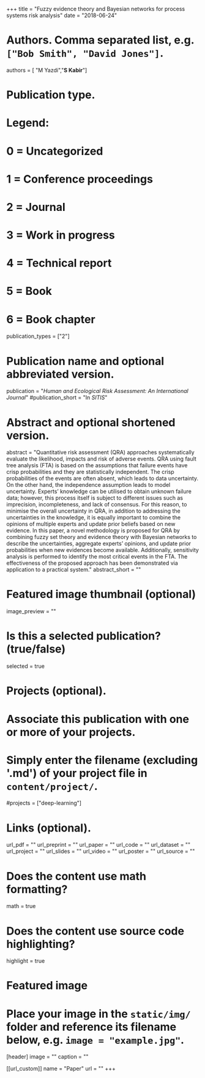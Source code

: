 +++
title = "Fuzzy evidence theory and Bayesian networks for process systems risk analysis"
date = "2018-06-24"

# Authors. Comma separated list, e.g. `["Bob Smith", "David Jones"]`.
authors = [ "M Yazdi","**S Kabir**"]

# Publication type.
# Legend:
# 0 = Uncategorized
# 1 = Conference proceedings
# 2 = Journal
# 3 = Work in progress
# 4 = Technical report
# 5 = Book
# 6 = Book chapter
publication_types = ["2"]

# Publication name and optional abbreviated version.
publication = "*Human and Ecological Risk Assessment: An International Journal*"
#publication_short = "In *SITIS*"

# Abstract and optional shortened version.
abstract = "Quantitative risk assessment (QRA) approaches systematically evaluate the likelihood, impacts and risk of adverse events. QRA using fault tree analysis (FTA) is based on the assumptions that failure events have crisp probabilities and they are statistically independent. The crisp probabilities of the events are often absent, which leads to data uncertainty. On the other hand, the independence assumption leads to model uncertainty. Experts’ knowledge can be utilised to obtain unknown failure data; however, this process itself is subject to different issues such as imprecision, incompleteness, and lack of consensus. For this reason, to minimise the overall uncertainty in QRA, in addition to addressing the uncertainties in the knowledge, it is equally important to combine the opinions of multiple experts and update prior beliefs based on new evidence. In this paper, a novel methodology is proposed for QRA by combining fuzzy set theory and evidence theory with Bayesian networks to describe the uncertainties, aggregate experts’ opinions, and update prior probabilities when new evidences become available. Additionally, sensitivity analysis is performed to identify the most critical events in the FTA. The effectiveness of the proposed approach has been demonstrated via application to a practical system."
abstract_short = ""

# Featured image thumbnail (optional)
image_preview = ""

# Is this a selected publication? (true/false)
selected = true

# Projects (optional).
#   Associate this publication with one or more of your projects.
#   Simply enter the filename (excluding '.md') of your project file in `content/project/`.
#projects = ["deep-learning"]

# Links (optional).
url_pdf = ""
url_preprint = ""
url_paper = ""
url_code = ""
url_dataset = ""
url_project = ""
url_slides = ""
url_video = ""
url_poster = ""
url_source = ""

# Does the content use math formatting?
math = true

# Does the content use source code highlighting?
highlight = true

# Featured image
# Place your image in the `static/img/` folder and reference its filename below, e.g. `image = "example.jpg"`.
[header]
image = ""
caption = ""

[[url_custom]]
    name = "Paper"
    url = ""
+++
